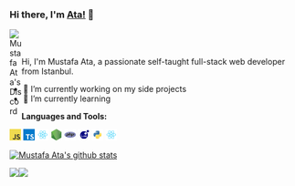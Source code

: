 ### Hi there, I'm [Ata!](https://mustafaata.dev) 👋

<a href="https://discord.gg/9am">
  <img align="left" alt="MustafaAta's Discord" width="21px" src="https://raw.githubusercontent.com/anuraghazra/anuraghazra/master/assets/discord-round.svg" />
</a>

<br />
<br />

Hi, I'm Mustafa Ata, a passionate self-taught full-stack web developer from Istanbul.

- 🔭 I’m currently working on my side projects
- 🌱 I’m currently learning 

**Languages and Tools:**  

<code><img height="20" src="https://raw.githubusercontent.com/github/explore/80688e429a7d4ef2fca1e82350fe8e3517d3494d/topics/javascript/javascript.png"></code>
<code><img height="20" src="https://raw.githubusercontent.com/github/explore/80688e429a7d4ef2fca1e82350fe8e3517d3494d/topics/typescript/typescript.png"></code>
<code><img height="20" src="https://raw.githubusercontent.com/github/explore/80688e429a7d4ef2fca1e82350fe8e3517d3494d/topics/react/react.png"></code>
<code><img height="20" src="https://raw.githubusercontent.com/github/explore/80688e429a7d4ef2fca1e82350fe8e3517d3494d/topics/nodejs/nodejs.png"></code>
<code><img height="20" src="https://raw.githubusercontent.com/github/explore/ccc16358ac4530c6a69b1b80c7223cd2744dea83/topics/php/php.png"></code>
<code><img height="20" src="https://raw.githubusercontent.com/github/explore/80688e429a7d4ef2fca1e82350fe8e3517d3494d/topics/lua/lua.png"></code>
<code><img height="20" src="https://raw.githubusercontent.com/github/explore/80688e429a7d4ef2fca1e82350fe8e3517d3494d/topics/python/python.png"></code>
<code><img height="20" src="https://raw.githubusercontent.com/github/explore/80688e429a7d4ef2fca1e82350fe8e3517d3494d/topics/react-native/react-native.png"></code>

[![Mustafa Ata's github stats](https://github-readme-stats.anuraghazra1.vercel.app/api?username=mustafaata&show_icons=true&title_color=fff&icon_color=79ff97&text_color=9f9f9f&bg_color=151515)](https://github.com/AtaRekt)

<a href="https://github.com/AtaRekt/video-downloader">
  <img align="left" src="https://github-readme-stats.anuraghazra1.vercel.app/api/pin/?username=mustafaata&repo=video-downloader&title_color=fff&icon_color=79ff97&text_color=9f9f9f&bg_color=151515" />
</a>

<a href="https://github.com/AtaRekt/roas-calculator">
  <img align="left" src="https://github-readme-stats.anuraghazra1.vercel.app/api/pin/?username=mustafaata&repo=roas-calculator&title_color=fff&icon_color=79ff97&text_color=9f9f9f&bg_color=151515" />
</a>
